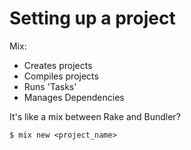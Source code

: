 # Setting up a project

Mix:

* Creates projects
* Compiles projects
* Runs 'Tasks'
* Manages Dependencies

It's like a mix between Rake and Bundler?

```
$ mix new <project_name>
```

